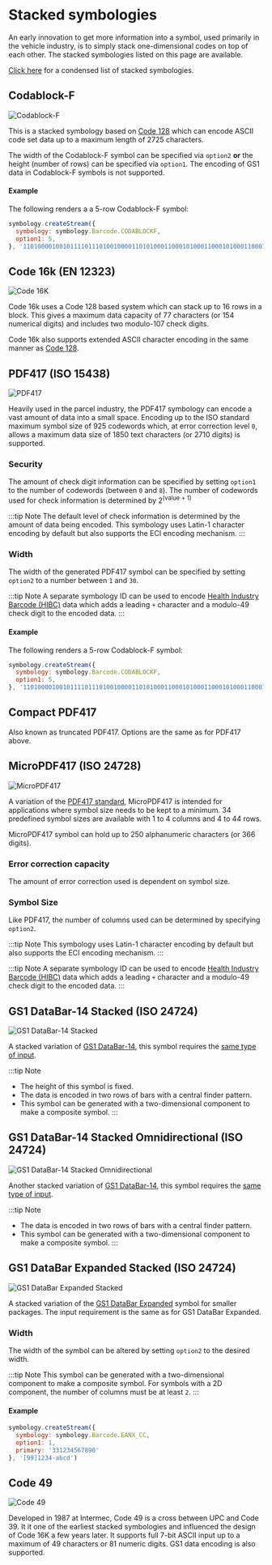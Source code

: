 # Stacked symbologies

An early innovation to get more information into a symbol, used primarily in the vehicle industry, is to simply stack one-dimensional codes on top of each other. The stacked symbologies listed on this page are available.

[Click here](/reference/#stacked-symbologies) for a condensed list of stacked symbologies.

## Codablock-F

![Codablock-F](/assets/barcodes/codablockf.png)

This is a stacked symbology based on [Code 128](one-dimensional.md#code-128) which can encode ASCII code set data up to a maximum length of 2725 characters. 

The width of the Codablock-F symbol can be specified via `option2` **or** the height (number of rows) can be specified via `option1`. The encoding of GS1 data in Codablock-F symbols is not supported.

#### Example

The following renders a a 5-row Codablock-F symbol:

```js
symbology.createStream({
  symbology: symbology.Barcode.CODABLOCKF,
  option1: 5,
}, '11010000100101111011101001000011010100011000101000110001010001100010100011000110011001101100011101011')
```

## Code 16k (EN 12323)

![Code 16K](/assets/barcodes/barcode_27.png)

Code 16k uses a Code 128 based system which can stack up to 16 rows in a block. This gives a maximum data capacity of 77 characters (or 154 numerical digits) and includes two modulo-107 check digits.

Code 16k also supports extended ASCII character encoding in the same manner as [Code 128](one-dimensional.md#code-128).

## PDF417 (ISO 15438)

![PDF417](/assets/barcodes/barcode_28.png)

Heavily used in the parcel industry, the PDF417 symbology can encode a vast amount of data into a small space. Encoding up to the ISO standard maximum symbol size of 925 codewords which, at error correction level `0`, allows a maximum data size of 1850 text characters (or 2710 digits) is supported.

### Security

The amount of check digit information can be specified by setting `option1` to the number of codewords (between `0` and `8`). The number of codewords used for check information is determined by 2<sup>(value + 1)</sup>

:::tip Note
The default level of check information is determined by the amount of data being encoded. This symbology uses Latin-1 character encoding by default but also supports the ECI encoding mechanism. 
:::

### Width

The width of the generated PDF417 symbol can be specified by setting `option2` to a number between `1` and `30`.

:::tip Note
A separate symbology ID can be used to encode [Health Industry Barcode (HIBC)](one-dimensional.md#hibc-code-39) data which adds a leading `+` character and a modulo-49 check digit to the encoded data.
:::

#### Example

The following renders a 5-row Codablock-F symbol:

```js
symbology.createStream({
  symbology: symbology.Barcode.CODABLOCKF,
  option1: 5,
}, '11010000100101111011101001000011010100011000101000110001010001100010100011000110011001101100011101011')
```

## Compact PDF417

Also known as truncated PDF417. Options are the same as for PDF417 above.
## MicroPDF417 (ISO 24728)

![MicroPDF417](/assets/barcodes/barcode_29.png)

A variation of the [PDF417 standard](#pdf417-iso-15438), MicroPDF417 is intended for applications where symbol size needs to be kept to a minimum. 34 predefined symbol sizes are available with 1 to 4 columns and 4 to 44 rows.

MicroPDF417 symbol can hold up to 250 alphanumeric characters (or 366 digits).

### Error correction capacity

The amount of error correction used is dependent on symbol size.

### Symbol Size

Like PDF417, the number of columns used can be determined by specifying `option2`.

:::tip Note
This symbology uses Latin-1 character encoding by default but also supports the ECI encoding mechanism.
:::

:::tip Note
A separate symbology ID can be used to encode [Health Industry Barcode (HIBC)](one-dimensional.md#hibc-code-39) data which adds a leading `+` character and a modulo-49 check digit to the encoded data.
:::

## GS1 DataBar-14 Stacked (ISO 24724)

![GS1 DataBar-14 Stacked](/assets/barcodes/barcode_30.png)

A stacked variation of [GS1 DataBar-14](one-dimensional.md#gs1-databar-iso-24724), this symbol requires the [same type of input](one-dimensional.md#databar-14-and-databar-14-truncated).

:::tip Note
* The height of this symbol is fixed.
* The data is encoded in two rows of bars with a central finder pattern.
* This symbol can be generated with a two-dimensional component to make a composite symbol.
:::

## GS1 DataBar-14 Stacked Omnidirectional (ISO 24724)

![GS1 DataBar-14 Stacked Omnidirectional](/assets/barcodes/barcode_31.png)

Another stacked variation of [GS1 DataBar-14](one-dimensional.md#gs1-databar-iso-24724), this symbol requires the [same type of input](one-dimensional.md#databar-14-and-databar-14-truncated).

:::tip Note
* The data is encoded in two rows of bars with a central finder pattern.
* This symbol can be generated with a two-dimensional component to make a composite symbol.
:::

## GS1 DataBar Expanded Stacked (ISO 24724)

![GS1 DataBar Expanded Stacked](/assets/barcodes/barcode_32.png)

A stacked variation of the [GS1 DataBar Expanded](one-dimensional.md#databar-expanded) symbol for smaller packages. The input requirement is the same as for GS1 DataBar Expanded.

### Width

The width of the symbol can be altered by setting `option2` to the desired width.

:::tip Note
This symbol can be generated with a two-dimensional component to make a composite symbol. For symbols with a 2D component, the number of columns must be at least `2`.
:::

#### Example

```js
symbology.createStream({
  symbology: symbology.Barcode.EANX_CC,
  option1: 1,
  primary: '331234567890'
}, '[99]1234-abcd')
```

## Code 49

![Code 49](/assets/barcodes/barcode_33.png)

Developed in 1987 at Intermec, Code 49 is a cross between UPC and Code 39. It it one of the earliest stacked symbologies and influenced the design of Code 16K a few years later. It supports full 7-bit ASCII input up to a maximum of 49 characters or 81 numeric digits. GS1 data encoding is also supported.

